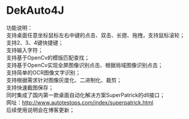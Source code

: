 # DekAuto4J
功能说明：  
支持桌面任意坐标鼠标左右中键的点击、双击、长摁、拖拽，支持鼠标滚轮；  
支持2、3、4键快捷键；  
支持输入字符；  
支持基于OpenCv的模版匹配查找；  
支持基于OpenCv实现全屏图像识别点击、根据局域图像识别点击；  
支持简单的OCR图像文字识别；  
支持根据需求针对图像灰度化、二进制化、裁剪；  
支持快速截图保存；  
同时集成了国内第一款桌面自动化解决方案SuperPatrick的dll接口；  
网址：http://www.autotestops.com/index/superpatrick.html  
后续使用说明会在博客更新；  
